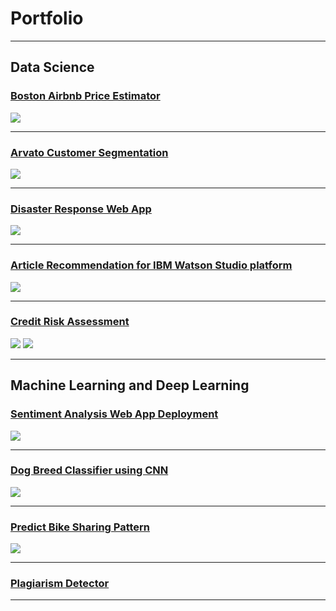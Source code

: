 # Portfolio

---

## Data Science


### [Boston Airbnb Price Estimator](https://zhaoyunma.medium.com/boston-airbnb-listing-price-estimator-ea34e5370395)

<img src="DS_project/project_2.png?raw=true"/>

---

### [Arvato Customer Segmentation](https://zhaoyunma.medium.com/customer-segmentation-and-potential-customer-prediction-943760a4f6da)

<img src="DS_project/project_1.png?raw=true"/>

---

### [Disaster Response Web App](https://github.com/SweetAdjPotato/disaster_response)

<img src="DS_project/project_3.png?raw=true"/>

---

### [Article Recommendation for IBM Watson Studio platform](https://github.com/SweetAdjPotato/Recommendation_with_IBM)

<img src="DS_project/project_4.png?raw=true"/>

---

### [Credit Risk Assessment](https://www.kaggle.com/zhaoyunma/credit-risk-prediction)

<img src="DS_project/project_51.png?raw=true"/>
<img src="DS_project/project_52.png?raw=true"/>

---

## Machine Learning and Deep Learning


### [Sentiment Analysis Web App Deployment](https://github.com/SweetAdjPotato/Sentiment-Analysis-WepApp-Deployment)

<img src="ML_project/web_app_demo.gif?raw=true"/>

---

### [Dog Breed Classifier using CNN](https://github.com/SweetAdjPotato/dog-breed-classifier)

<img src="ML_project/Dog_breed_classifier_sample_result.png?raw=true"/>

---

### [Predict Bike Sharing Pattern](https://github.com/SweetAdjPotato/predict-bike-sharing-pattern)

<img src="ML_project/bike-sharing_pattern_result.png?raw=true"/>

---

### [Plagiarism Detector](https://github.com/SweetAdjPotato/plagairism-detector)

---

<!-- Remove above link if you don't want to attibute -->
